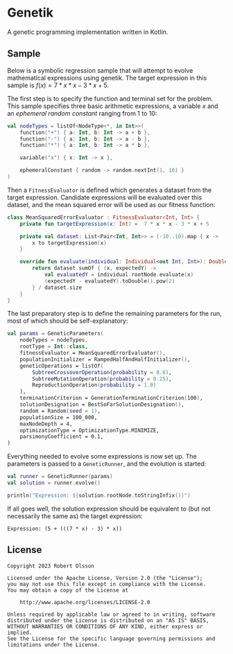 # Genetik

A genetic programming implementation written in Kotlin.

## Sample

Below is a symbolic regression sample that will attempt to evolve mathematical expressions using genetik. The target expression in this sample is $`f(x) = 7*x*x - 3*x + 5`$.

The first step is to specify the function and terminal set for the problem. This sample specifies three basic arithmetic expressions, a variable *x* and an *ephemeral random constant* ranging from 1 to 10:

```kotlin
val nodeTypes = listOf<NodeType<*, in Int>>(
    function("+") { a: Int, b: Int -> a + b },
    function("-") { a: Int, b: Int -> a - b },
    function("*") { a: Int, b: Int -> a * b },

    variable("x") { x: Int -> x },

    ephemeralConstant { random -> random.nextInt(1, 10) }
)
```

Then a `FitnessEvaluator` is defined which generates a dataset from the target expression. Candidate expressions will be evaluated over this dataset, and the mean squared error will be used as our fitness function:

```kotlin
class MeanSquaredErrorEvaluator : FitnessEvaluator<Int, Int> {
    private fun targetExpression(x: Int) =  7 * x * x - 3 * x + 5

    private val dataset: List<Pair<Int, Int>> = (-10..10).map { x ->
        x to targetExpression(x)
    }

    override fun evaluate(individual: Individual<out Int, Int>): Double {
        return dataset.sumOf { (x, expectedY) ->
            val evaluatedY = individual.rootNode.evaluate(x)
            (expectedY - evaluatedY).toDouble().pow(2)
        } / dataset.size
    }
}
```

The last preparatory step is to define the remaining parameters for the run, most of which should be self-explanatory:

```kotlin
val params = GeneticParameters(
    nodeTypes = nodeTypes,
    rootType = Int::class,
    fitnessEvaluator = MeanSquaredErrorEvaluator(),
    populationInitializer = RampedHalfAndHalfInitializer(),
    geneticOperations = listOf(
        SubtreeCrossoverOperation(probability = 0.8),
        SubtreeMutationOperation(probability = 0.25),
        ReproductionOperation(probability = 1.0)
    ),
    terminationCriterion = GenerationTerminationCriterion(100),
    solutionDesignation = BestSoFarSolutionDesignation(),
    random = Random(seed = 1),
    populationSize = 100_000,
    maxNodeDepth = 4,
    optimizationType = OptimizationType.MINIMIZE,
    parsimonyCoefficient = 0.1,
)
```

Everything needed to evolve some expressions is now set up. The parameters is passed to a `GeneticRunner`, and the evolution is started:

```kotlin
val runner = GeneticRunner(params)
val solution = runner.evolve()

println("Expression: ${solution.rootNode.toStringInfix()}")
```

If all goes well, the solution expression should be equivalent to (but not necessarily the same as) the target expression:

```
Expression: (5 + (((7 * x) - 3) * x))
```

## License

    Copyright 2023 Robert Olsson

    Licensed under the Apache License, Version 2.0 (the "License");
    you may not use this file except in compliance with the License.
    You may obtain a copy of the License at

        http://www.apache.org/licenses/LICENSE-2.0

    Unless required by applicable law or agreed to in writing, software
    distributed under the License is distributed on an "AS IS" BASIS,
    WITHOUT WARRANTIES OR CONDITIONS OF ANY KIND, either express or implied.
    See the License for the specific language governing permissions and
    limitations under the License.